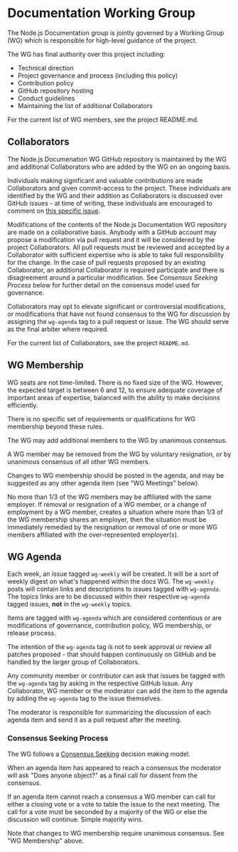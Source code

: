# Documentation Working Group

The Node.js Documentation group is jointly governed by a Working Group (WG)
which is responsible for high-level guidance of the project.

The WG has final authority over this project including:

* Technical direction
* Project governance and process (including this policy)
* Contribution policy
* GitHub repository hosting
* Conduct guidelines
* Maintaining the list of additional Collaborators

For the current list of WG members, see the project README.md.

## Collaborators

The Node.js Documenation WG GitHub repository is maintained by the WG and
additional Collaborators who are added by the WG on an ongoing basis.

Individuals making significant and valuable contributions are made Collaborators
and given commit-access to the project. These individuals are identified by the
WG and their addition as Collaborators is discussed over GitHub issues - at time
of writing, these individuals are encouraged to comment on [this specific
issue][].

Modifications of the contents of the Node.js Documentation WG repository are
made on a collaborative basis. Anybody with a GitHub account may propose a
modification via pull request and it will be considered by the project
Collaborators. All pull requests must be reviewed and accepted by a Collaborator
with sufficient expertise who is able to take full responsibility for the
change. In the case of pull requests proposed by an existing Collaborator, an
additional Collaborator is required participate and there is disagreement around
a particular modification. See _Consensus Seeking Process_ below for further
detail on the consensus model used for governance.

Collaborators may opt to elevate significant or controversial modifications, or
modifications that have not found consensus to the WG for discussion by
assigning the `wg-agenda` tag to a pull request or issue. The WG should serve as
the final arbiter where required.

For the current list of Collaborators, see the project `README.md`.

## WG Membership

WG seats are not time-limited.  There is no fixed size of the WG. However, the
expected target is between 6 and 12, to ensure adequate coverage of important
areas of expertise, balanced with the ability to make decisions efficiently.

There is no specific set of requirements or qualifications for WG membership
beyond these rules.

The WG may add additional members to the WG by unanimous consensus.

A WG member may be removed from the WG by voluntary resignation, or by unanimous
consensus of all other WG members.

Changes to WG membership should be posted in the agenda, and may be suggested as
any other agenda item (see "WG Meetings" below).

No more than 1/3 of the WG members may be affiliated with the same employer. If
removal or resignation of a WG member, or a change of employment by a WG member,
creates a situation where more than 1/3 of the WG membership shares an employer,
then the situation must be immediately remedied by the resignation or removal of
one or more WG members affiliated with the over-represented employer(s).

## WG Agenda

<!-- this part needs to be rewritten. Will follow up with another commit that has those edits. -->

Each week, an issue tagged `wg-weekly` will be created. It will be a sort of
weekly digest on what's happened within the docs WG. The `wg-weekly` posts will
contain links and descriptions to issues tagged with `wg-agenda`. The topics
links are to be discussed within their respective `wg-agenda` tagged issues, **not**
in the `wg-weekly` topics.

Items are tagged with `wg-agenda` which are considered contentious or are
modifications of governance, contribution policy, WG membership, or release
process.

The intention of the `wg-agenda` tag is not to seek approval or review all
patches proposed - that should happen continuously on GitHub and be handled by
the larger group of Collaborators.

Any community member or contributor can ask that issues be tagged with the
`wg-agenda` tag by asking in the respective GitHub Issue. Any Collaborator, WG
member or the moderator can add the item to the agenda by adding the `wg-agenda`
tag to the issue themselves.

The moderator is responsible for summarizing the discussion of each agenda item
and send it as a pull request after the meeting.

### Consensus Seeking Process

The WG follows a [Consensus Seeking][] decision making model.

When an agenda item has appeared to reach a consensus the moderator will ask
"Does anyone object?" as a final call for dissent from the consensus.

If an agenda item cannot reach a consensus a WG member can call for either a
closing vote or a vote to table the issue to the next meeting. The call for a
vote must be seconded by a majority of the WG or else the discussion will
continue. Simple majority wins.

Note that changes to WG membership require unanimous consensus.  See "WG
Membership" above.

[this specific issue]: https://github.com/nodejs/docs/issues/2
[Consensus Seeking]: http://en.wikipedia.org/wiki/Consensus-seeking_decision-making
